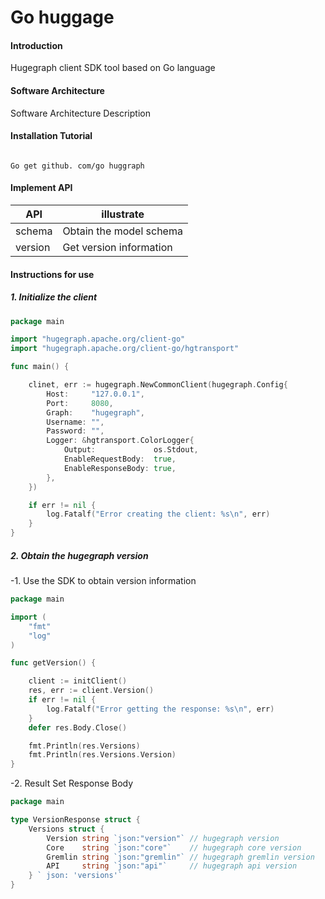 # Go huggage

#### Introduction

Hugegraph client SDK tool based on Go language

#### Software Architecture

Software Architecture Description

#### Installation Tutorial

```Shell

Go get github. com/go huggraph

```

#### Implement API

| API     | illustrate              |
|---------|-------------------------|
| schema  | Obtain the model schema |
| version | Get version information |

#### Instructions for use

##### 1. Initialize the client

```Go
package main

import "hugegraph.apache.org/client-go"
import "hugegraph.apache.org/client-go/hgtransport"

func main() {

    clinet, err := hugegraph.NewCommonClient(hugegraph.Config{
        Host:     "127.0.0.1",
        Port:     8080,
        Graph:    "hugegraph",
        Username: "",
        Password: "",
        Logger: &hgtransport.ColorLogger{
            Output:             os.Stdout,
            EnableRequestBody:  true,
            EnableResponseBody: true,
        },
    })

    if err != nil {
        log.Fatalf("Error creating the client: %s\n", err)
    }
}
```

##### 2. Obtain the hugegraph version

-1. Use the SDK to obtain version information

```Go
package main

import (
    "fmt"
    "log"
)

func getVersion() {

    client := initClient()
    res, err := client.Version()
    if err != nil {
        log.Fatalf("Error getting the response: %s\n", err)
    }
    defer res.Body.Close()

    fmt.Println(res.Versions)
    fmt.Println(res.Versions.Version)
}
```

-2. Result Set Response Body

```Go
package main

type VersionResponse struct {
    Versions struct {
        Version string `json:"version"` // hugegraph version
        Core    string `json:"core"`    // hugegraph core version
        Gremlin string `json:"gremlin"` // hugegraph gremlin version
        API     string `json:"api"`     // hugegraph api version
    } ` json: 'versions'`
}

```